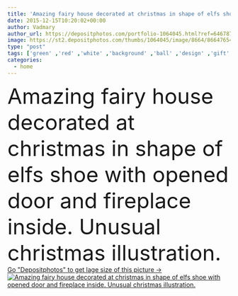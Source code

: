 ```yaml
---
title: 'Amazing fairy house decorated at christmas in shape of elfs shoe with opened door and fireplace inside. Unusual christmas illustration.'
date: 2015-12-15T10:20:02+00:00
author: Vadmary
author_url: https://depositphotos.com/portfolio-1064045.html?ref=64678756
image: https://st2.depositphotos.com/thumbs/1064045/image/8664/86647654/api_thumb_450.jpg?forcejpeg=true
type: "post"
tags: ['green' ,'red' ,'white' ,'background' ,'ball' ,'design' ,'gift' ,'celebration' ,'christmas' ,'decoration' ,'decorative' ,'festive' ,'happy' ,'present' ,'xmas' ,'new' ,'art' ,'decor' ,'light' ,'tree' ,'claus' ,'santa' ,'cartoon' ,'childhood' ,'children' ,'kids' ,'december' ,'snow' ,'winter' ,'year' ,'hat' ,'imagination' ,'creative' ,'concept' ,'candy' ,'house' ,'window' ,'elf' ,'merry' ,'home' ,'dream' ,'door' ,'eve' ,'magic' ,'shoe' ,'unusual' ,'fairy' ,'miracle' ,'gnomes' ,'fairy tale' ]
categories: 
  - home
---
```

<div aling="center">
            <font size="60"> Amazing fairy house decorated at christmas in shape of elfs shoe with opened door and fireplace inside. Unusual christmas illustration.</font>   
</div>
<div>
    <a href='https://st2.depositphotos.com/thumbs/1064045/image/8664/86647654/api_thumb_450.jpg?forcejpeg=true?ref=64678756' target=_blank > Go "Depositphotos" to get lage size of this picture ->
        <img href='https://st2.depositphotos.com/thumbs/1064045/image/8664/86647654/api_thumb_450.jpg?forcejpeg=true?ref=64678756' src='https://st2.depositphotos.com/1064045/8664/i/950/depositphotos_86647654-stock-photo-amazing-fairy-house-decorated-at.jpg?forcejpeg=true' alt='Amazing fairy house decorated at christmas in shape of elfs shoe with opened door and fireplace inside. Unusual christmas illustration.' >
    </a>
</div>
